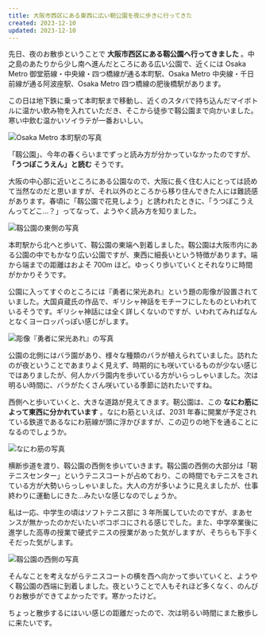 ```yaml
---
title: 大阪市西区にある東西に広い靭公園を夜に歩きに行ってきた
created: 2023-12-10
updated: 2023-12-10
---
```


先日、夜のお散歩ということで **大阪市西区にある靱公園へ行ってきました** 。中之島のあたりから少し南へ進んだところにある広い公園で、近くには Osaka Metro 御堂筋線・中央線・四つ橋線が通る本町駅、Osaka Metro 中央線・千日前線が通る阿波座駅、Osaka Metro 四つ橋線の肥後橋駅があります。

この日は地下鉄に乗って本町駅まで移動し、近くのスタバで持ち込んだマイボトルに温かい飲み物を入れていただき、そこから徒歩で靱公園まで向かいました。寒い中飲む温かいソイラテが一番おいしい。

![Osaka Metro 本町駅の写真](03a7d188-95f7-46c4-0eac-7a4709f23c00)

「靱公園」、今年の春くらいまでずっと読み方が分かっていなかったのですが、 **「うつぼこうえん」と読む** そうです。

大阪の中心部に近いところにある公園なので、大阪に長く住む人にとっては読めて当然なのだと思いますが、それ以外のところから移り住んできた人には難読感があります。春頃に「靱公園で花見しよう」と誘われたときに、「うつぼこうえんってどこ…？」ってなって、ようやく読み方を知りました。

![靱公園の東側の写真](60e7c415-d76e-43c4-e032-dff6072bb300)

本町駅から北へと歩いて、靱公園の東端へ到着しました。靱公園は大阪市内にある公園の中でもかなり広い公園ですが、東西に細長いという特徴があります。端から端までの距離はおよそ 700m ほど。ゆっくり歩いていくとそれなりに時間がかかりそうです。

公園に入ってすぐのところには『勇者に栄光あれ』という題の彫像が設置されていました。大国貞蔵氏の作品で、ギリシャ神話をモチーフにしたものといわれているそうです。ギリシャ神話には全く詳しくないのですが、いわれてみればなんとなくヨーロッパっぽい感じがします。

![彫像『勇者に栄光あれ』の写真](9c81ed6d-5830-4ae4-8d3e-084b872f4a00)

公園の北側にはバラ園があり、様々な種類のバラが植えられていました。訪れたのが夜ということであまりよく見えず、時期的にも咲いているものが少ない感じではありましたが、何人かバラ園内を歩いている方がいらっしゃいました。次は明るい時間に、バラがたくさん咲いている季節に訪れたいですね。

西側へと歩いていくと、大きな道路が見えてきます。靭公園は、この **なにわ筋によって東西に分かれています** 。なにわ筋といえば、2031 年春に開業が予定されている鉄道であるなにわ筋線が頭に浮かびますが、この辺りの地下を通ることになるのでしょうか。

![なにわ筋の写真](791265b0-35bf-4a62-e1cf-5c4f37d34f00)

横断歩道を渡り、靱公園の西側を歩いていきます。靱公園の西側の大部分は「靭テニスセンター」というテニスコートが占めており、この時間でもテニスをされている方が大勢いらっしゃいました。大人の方が多いように見えましたが、仕事終わりに運動しにきた…みたいな感じなのでしょうか。

私は一応、中学生の頃はソフトテニス部に 3 年所属していたのですが、まあセンスが無かったのかだいたいボコボコにされる感じでした。また、中学卒業後に進学した高専の授業で硬式テニスの授業があった気がしますが、そちらも下手くそだった気がします。

![靱公園の西側の写真](116f02c0-ed0d-46cb-ba7b-a75bc157cd00)

そんなことを考えながらテニスコートの横を西へ向かって歩いていくと、ようやく靱公園の西端に到着しました。夜ということで人もそれほど多くなく、のんびりお散歩ができてよかったです。寒かったけど。

ちょっと散歩するにはいい感じの距離だったので、次は明るい時間にまた散歩しに来たいです。
